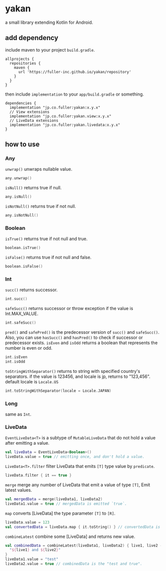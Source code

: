 # yakan
a small library extending Kotlin for Android.

## add dependency
include maven to your project `build.gradle`.
```
allprojects {
  repositories {
    maven {
      url 'https://fuller-inc.github.io/yakan/repository'
    }
  }
}
```

then include `implementation` to your `app/build.gradle` or something.
```
dependencies {
  implementation "jp.co.fuller:yakan:x.y.x"
  // View extensions
  implementation "jp.co.fuller:yakan.view:x.y.x"
  // LiveData extensions
  implementation "jp.co.fuller:yakan.livedata:x.y.x"
}
```

## how to use
### Any
`unwrap()` unwraps nullable value.
```kotlin
any.unwrap()
```

`isNull()` returns true if null.
```kotlin
any.isNull()
```

`isNotNull()` returns true if not null.
```kotlin
any.isNotNull()
```

### Boolean
`isTrue()` returns true if not null and true.
```kotlin
boolean.isTrue()
```

`isFalse()` returns true if not null and false.
```kotlin
boolean.isFalse()
```

### Int
`succ()` returns successor.
```kotlin
int.succ()
```
`safeSucc()` returns successor or throw exception if the value is Int.MAX_VALUE.
```kotlin
int.safeSucc()
```
`pred()` and `safePred()` is the predecessor version of `succ()` and `safeSucc()`. Also, you can use `hasSucc()` and `hasPred()` to check if successor or predecessor exists.
`isEven` and `isOdd` returns a boolean that represents the number is even or odd.
```kotlin
int.isEven
int.isOdd
```
`toStringWithSeparator()` returns to string with specified country's separators.
if the value is 123456, and locale is jp, returns to "123,456".
default locale is `Locale.US`
```kotlin
int.toStringWithSeparator(locale = Locale.JAPAN)
```

### Long
same as `Int`.

### LiveData
`EventLiveData<T>` is a subtype of `MutableLiveData` that do not hold a value after emitting a value.

```kotlin
val liveData = EventLiveData<Boolean>()
liveData.value = true // emitting once, and don't hold a value.
```

`LiveData<T>.filter` filter LiveData that emits `[T]` type value by `predicate`.

```kotlin
liveData.filter { it == true }
```

`merge` merge any number of LiveData that emit a value of type `[T]`, Emit latest values.

```kotlin
val mergedData = merge(liveData1, liveData2)
liveData1.value = true // mergedData is emitted `true`.
```

`map` converts [LiveData] the type parameter `[T]` to `[R]`.

```kotlin
liveData.value = 123
val convertedData = liveData.map { it.toString() } // convertedData is the "123" of String value.
```

`combineLatest` combine some [LiveData] and returns new value.

```kotlin
val combinedData = combineLatest(liveData1, liveData2) { live1, live2 ->
  "${live1} and ${live2}"
}
liveData1.value = "test"
liveData2.value = true // combinedData is the "test and true".
```
